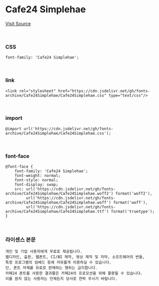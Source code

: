 # Cafe24 Simplehae

[Visit Source](https://fonts.cafe24.com/)

&nbsp;

### CSS

```
font-family: 'Cafe24 Simplehae';
```

&nbsp;

### link

```
<link rel="stylesheet" href="https://cdn.jsdelivr.net/gh/fonts-archive/Cafe24Simplehae/Cafe24Simplehae.css" type="text/css"/>
```

&nbsp;

### import

```
@import url('https://cdn.jsdelivr.net/gh/fonts-archive/Cafe24Simplehae/Cafe24Simplehae.css');
```

&nbsp;

### font-face

```
@font-face {
    font-family: 'Cafe24 Simplehae';
    font-weight: normal;
    font-style: normal;
    font-display: swap;
    src: url('https://cdn.jsdelivr.net/gh/fonts-archive/Cafe24Simplehae/Cafe24Simplehae.woff2') format('woff2'),
         url('https://cdn.jsdelivr.net/gh/fonts-archive/Cafe24Simplehae/Cafe24Simplehae.woff') format('woff'),
         url('https://cdn.jsdelivr.net/gh/fonts-archive/Cafe24Simplehae/Cafe24Simplehae.ttf') format('truetype');
}
```

&nbsp;

### 라이센스 본문

```
개인 및 기업 사용자에게 무료로 제공됩니다. 
웹디자인, 출판, 웹폰트, CI/BI 제작, 영상 제작 및 자막, 소프트웨어의 번들, 
특정 프로그램의 임베드 등에 자유롭게 이용하실 수 있습니다. 
단, 폰트 자체를 유료로 판매하는 행위는 금지합니다. 
카페24 폰트를 사용한 결과물은 카페24의 프로모션을 위해 활용될 수 있습니다. 
이를 원치 않는 사용자는 언제든지 당사로 연락 주시기 바랍니다.
```
